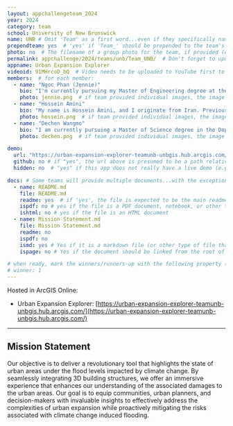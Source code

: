 ```yaml
---
layout: appchallengeteam_2024
year: 2024
category: team
school: University of New Brunswick
name: UNB # Omit 'Team' as a first word...even if they specifically named themselves "Team X"
prependteam: yes  # 'yes' if 'Team_' should be prepended to the team's name (i.e., they specifically named themselves "Team X" instead of just "X")
photo: no  # The filename of a group photo for the team, if provided (e.g., team.jpg)...expected to be located inside the images folder in the team's repo.
permalink: appchallenge/2024/teams/unb/Team_UNB/  # Don't forget to update the school short-code in the URL...
appname: Urban Expansion Explorer
videoid: 91MHrcoD_bQ  # Video needs to be uploaded to YouTube first to get this ID
members:  # for each member:
  - name: "Ngoc Phan (Jennie)"
    bio: "I'm currently pursuing my Master of Engineering degree at the Department of Geodesy and Geomatics Engineering at the University of New Brunswick. This semester marks the culmination of my academic journey. Alongside my studies, I've been engaged as a part-time Geomatics Analyst, contributing to the development of a Historical Database covering the principal cities of New Brunswick: Fredericton, Saint John, and Moncton. Additionally, I've been actively involved in the Esri Canada Centre of Excellence Student Associate program for the past two years. Beyond academics and professional endeavors, I have a keen interest in travel, literature, music, sports, as well as technology and its innovative applications."
    photo: jennie.png  # if team provided individual images, the image named here should exist in the images folder in the team's repo.
  - name: "Hossein Amini"
    bio: "My name is Hossein Amini, and I originate from Iran. Previously, I held the position of Assistant Geomatics Engineer at Global Raymac Surveys Inc., where I contributed to the 'West Calgary Ring Roads (WCRR)' project. Currently, I am actively involved as a Research Assistant at Natural Resources Canada, focusing on the 'Flood Mapping & Climate Change' initiative. Throughout my journey, I've gained extensive experience utilizing a diverse range of software tools such as ArcGIS Pro, QGIS, Google Earth Engine, ENVI, Catalyst, CloudCompare, PIX4D, and more. My aspiration is to further excel in the field of geospatial analysis, leveraging my expertise to address complex challenges and drive innovation."
    photo: hossein.png  # if team provided individual images, the image named here should exist in the images folder in the team's repo.
  - name: "Dechen Wangmo"
    bio: "I am currently pursuing a Master of Science degree in the Department of Geomatics and Geodesy Engineering at UNB. Through a work-study program, I served as a Geomatic Analyst, contributing to the establishment of a historical database for Fredericton city. Presently, I am utilizing the UNB SHGeo software to compute precise geoidal heights using terrestrial gravimetric data. Additionally, I am in my second year of participation in the Esri Canada Centre of Excellence Student Associate program."
    photo: dechen.png  # if team provided individual images, the image named here should exist in the images folder in the team's repo.

demo:
  url: "https://urban-expansion-explorer-teamunb-unbgis.hub.arcgis.com/"  # A relative path if hosted from the team's folder in the GitHub repo, otherwise a full url (and specify "no" for the github property below)
  github: no # if "yes", the url above is presumed to be a path relative to the gh_pages URL for the team in GitHub...otherwise, a full URL is expected.
  hidden: no  # "yes" if this app does not really have a live demo (e.g., mobile/AppStudio apps)

docs: # Some teams will provide multiple documents...with the exception of the README.md, these are generally expected to be in a docs/ subfolder of their repo
  - name: README.md
    file: README.md
    readme: yes  # if 'yes', the file is expected to be the main readme document at the root of the team's repository
    ispdf: no # yes if the file is a PDF document, notebook, or other type of file (since the filename will need to be appended to the URL)
    ishtml: no # yes if the file is an HTML document
  - name: Mission Statement.md
    file: Mission Statement.md
    readme: no
    ispdf: no
    ismd: yes # Yes if it is a markdown file (or other type of file that can be previewed in GitHub)
    ispage: no # Yes if the document should be linked from the root of the repo, otherwise it is expected to be in the /docs subfolder

# when ready, mark the winners/runners-up with the following property (1, 2 or 3 for winners and first/second runners-up):
# winner: 1
---
```


Hosted in ArcGIS Online:

- Urban Expansion Explorer: [https://urban-expansion-explorer-teamunb-unbgis.hub.arcgis.com/](https://urban-expansion-explorer-teamunb-unbgis.hub.arcgis.com/)

---

## Mission Statement

Our objective is to deliver a revolutionary tool that highlights the state of urban areas under the flood levels impacted by climate change. By seamlessly integrating 3D building structures, we offer an immersive experience that enhances our understanding of the associated damages to the urban areas. Our goal is to equip communities, urban planners, and decision-makers with invaluable insights to effectively address the complexities of urban expansion while proactively mitigating the risks associated with climate change induced flooding.
